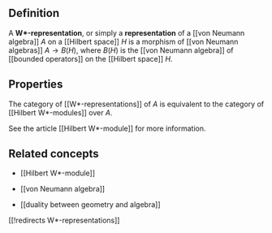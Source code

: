 ## Definition

A __W\*-representation__, or simply a __representation__
of a [[von Neumann algebra]] $A$ on a [[Hilbert space]] $H$
is a morphism of [[von Neumann algebras]] $A\to B(H)$,
where $B(H)$ is the [[von Neumann algebra]]
of [[bounded operators]] on the [[Hilbert space]] $H$.

## Properties

The category of [[W*-representations]] of $A$
is equivalent to the category of [[Hilbert W*-modules]] over $A$.

See the article [[Hilbert W*-module]] for more information.

## Related concepts

* [[Hilbert W*-module]]

* [[von Neumann algebra]]

* [[duality between geometry and algebra]]

[[!redirects W*-representations]]